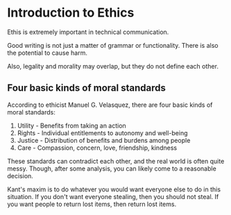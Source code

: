# Introduction to Ethics

Ethis is extremely important in technical communication.

Good writing is not just a matter of grammar or functionality. There is also the potential to cause harm.

Also, legality and morality may overlap, but they do not define each other.

## Four basic kinds of moral standards

According to ethicist Manuel G. Velasquez, there are four basic kinds of moral standards:

1. Utility - Benefits from taking an action
2. Rights - Individual entitlements to autonomy and well-being
3. Justice - Distribution of benefits and burdens among people
4. Care - Compassion, concern, love, friendship, kindness

These standards can contradict each other, and the real world is often quite
messy. Though, after some analysis, you can likely come to a reasonable
decision.

Kant's maxim is to do whatever you would want everyone else to do in this
situation. If you don't want everyone stealing, then you should not steal. If
you want people to return lost items, then return lost items.
